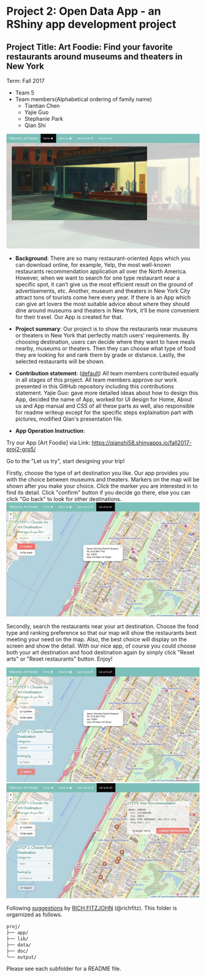 # Project 2: Open Data App - an RShiny app development project

## Project Title: Art Foodie: Find your favorite restaurants around museums and theaters in New York
Term: Fall 2017

+ Team 5
+ Team members(Alphabetical ordering of family name)
	+ Tiantian Chen
	+ Yajie Guo
	+ Stephanie Park
	+ Qian Shi

![screenshot](doc/p1.png)

+ **Background**: There are so many restaurant-oriented Apps which you can download online, for example, Yelp, the most well-known restaurants recommendation application all over the North America. However, when we want to search for one type restaurant near a specific spot, it can’t give us the most efficient result on the ground of advertisements, etc. Another, museum and theaters in New York City attract tons of tourists come here every year. If there is an App which can give art lovers the most suitable advice about where they should dine around museums and theaters in New York, it’ll be more convenient for their travel. Our App is created for that.

+ **Project summary**: Our project is to show the restaurants near museums or theaters in New York that perfectly match users’ requirements. By choosing destination, users can decide where they want to have meals nearby, museums or theaters. Then they can choose what type of food they are looking for and rank them by grade or distance. Lastly, the selected restaurants will be shown.


+ **Contribution statement**: ([default](doc/a_note_on_contributions.md)) All team members contributed equally in all stages of this project. All team members approve our work presented in this GitHub repository including this contributions statement.
Yajie Guo: gave more detailed ideas about how to design this App, decided the name of App, worked for UI design for Home, About us and App manual and CSS of all these parts as well, also responsible for readme writeup except for the specific steps explaination part with pictures, modified Qian's presentation file.

+ **App Operation Instruction**: 

Try our App [Art Foodie] via Link: https://qianshi58.shinyapps.io/fall2017-proj2-grp5/

Go to the "Let us try", start designing your trip!

Firstly, choose the type of art destination you like. Our app provides you with the choice between museums and theaters. Markers on the map will be shown after you make your choice. Click the marker you are interested in to find its detail. Click "confirm" button if you decide go there, else you can click "Go back" to look for other destinations. 
![screenshot](doc/p3.png)

Secondly, search the restaurants near your art destination. Choose the food type and ranking preference so that our map will show the restaurants best meeting your need on the map. Also, the best choice will display on the screen and show the detail. With our nice app, of course you could choose both your art destination and food destination again by simply click "Reset arts" or "Reset restaurants" button. Enjoy!

![screenshot](doc/p4.png)
![screenshot](doc/p5.png)









Following [suggestions](http://nicercode.github.io/blog/2013-04-05-projects/) by [RICH FITZJOHN](http://nicercode.github.io/about/#Team) (@richfitz). This folder is orgarnized as follows.

```
proj/
├── app/
├── lib/
├── data/
├── doc/
└── output/
```

Please see each subfolder for a README file.

